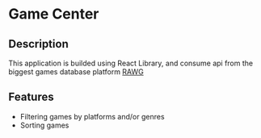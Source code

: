 # Game Center

## Description

This application is builded using React Library, and consume api from the biggest games database platform [RAWG](https://rawg.io/)

## Features

- Filtering games by platforms and/or genres
- Sorting games
